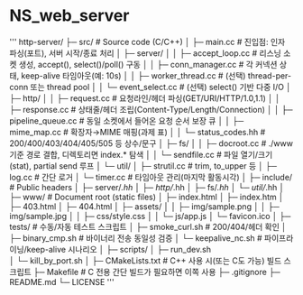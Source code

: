 # NS_web_server
'''
http-server/
├─ src/                        # Source code (C/C++)
│  ├─ main.cc                  # 진입점: 인자 파싱(포트), 서버 시작/종료 처리
│  ├─ server/
│  │  ├─ accept_loop.cc        # 리스닝 소켓 생성, accept(), select()/poll() 구동
│  │  ├─ conn_manager.cc       # 각 커넥션 상태, keep-alive 타임아웃(예: 10s)
│  │  ├─ worker_thread.cc      # (선택) thread-per-conn 또는 thread pool
│  │  └─ event_select.cc       # (선택) select() 기반 다중 I/O
│  ├─ http/
│  │  ├─ request.cc            # 요청라인/헤더 파싱(GET/URI/HTTP/1.0,1.1)
│  │  ├─ response.cc           # 상태줄/헤더 조립(Content-Type/Length/Connection)
│  │  ├─ pipeline_queue.cc     # 동일 소켓에서 들어온 요청 순서 보장 큐
│  │  ├─ mime_map.cc           # 확장자→MIME 매핑(과제 표)
│  │  └─ status_codes.hh       # 200/400/403/404/405/505 등 상수/문구
│  ├─ fs/
│  │  ├─ docroot.cc            # ./www 기준 경로 결합, 디렉토리면 index.* 탐색
│  │  └─ sendfile.cc           # 파일 열기/크기(stat), partial send 루프
│  └─ util/
│     ├─ strutil.cc            # trim, to_upper 등
│     ├─ log.cc                # 간단 로거
│     └─ timer.cc              # 타임아웃 관리(마지막 활동시각)
│
├─ include/                    # Public headers
│  ├─ server/*.hh
│  ├─ http/*.hh
│  ├─ fs/*.hh
│  └─ util/*.hh
│
├─ www/                        # Document root (static files)
│  ├─ index.html
│  ├─ index.htm
│  ├─ 403.html
│  ├─ 404.html
│  ├─ assets/
│  │  ├─ img/sample.png
│  │  ├─ img/sample.jpg
│  │  ├─ css/style.css
│  │  └─ js/app.js
│  └─ favicon.ico
│
├─ tests/                      # 수동/자동 테스트 스크립트
│  ├─ smoke_curl.sh            # 200/404/헤더 확인
│  ├─ binary_cmp.sh            # 바이너리 전송 동일성 검증
│  └─ keepalive_nc.sh          # 파이프라이닝/keep-alive 시나리오
│
├─ scripts/
│  ├─ run_dev.sh               
│  └─ kill_by_port.sh
│
├─ CMakeLists.txt              # C++ 사용 시(또는 C도 가능) 빌드 스크립트
├─ Makefile                    # C 전용 간단 빌드가 필요하면 이쪽 사용
├─ .gitignore
├─ README.md
└─ LICENSE
'''
